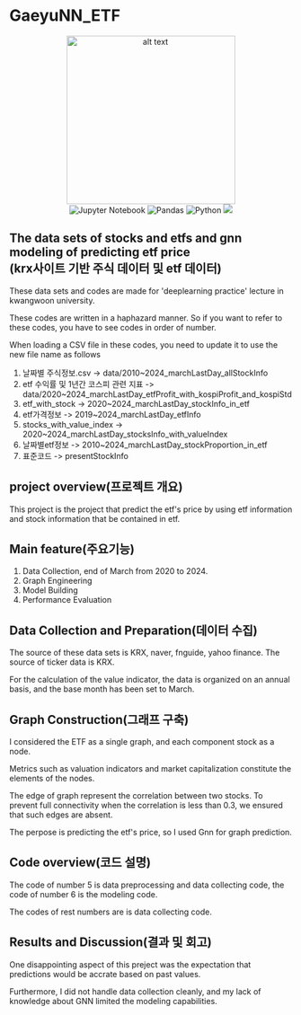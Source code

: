 # GaeyuNN_ETF

<div style="text-align: center;">
    <img src="DALL·E 2024-07-11 12.50.45 - A simple and clean illustration representing a project on predicting ETF prices using Graph Neural Networks (GNN). The image should include a basic gr.webp" alt="alt text" width="300"/>
</div>

<div style="text-align: center;">
    <img src="https://img.shields.io/badge/jupyter-%23FA0F00.svg?style=for-the-badge&logo=jupyter&logoColor=white" alt="Jupyter Notebook"/>
    <img src="https://img.shields.io/badge/pandas-%23150458.svg?style=for-the-badge&logo=pandas&logoColor=white" alt="Pandas"/>
    <img src="https://img.shields.io/badge/python-3670A0?style=for-the-badge&logo=python&logoColor=ffdd54" alt="Python"/>
    <img src = "https://img.shields.io/badge/PyTorch-%23EE4C2C.svg?style=for-the-badge&logo=PyTorch&logoColor=white"/>
</div>



## The data sets of stocks and etfs and gnn modeling of predicting etf price<br>(krx사이트 기반 주식 데이터 및 etf 데이터)
These data sets and codes are made for 'deeplearning practice' lecture in kwangwoon university.

These codes are written in a haphazard manner. So if you want to refer to these codes, you have to see codes in order of number.

When loading a CSV file in these codes, you need to update it to use the new file name as follows <br>

1. 날짜별 주식정보.csv -> data/2010~2024_marchLastDay_allStockInfo
2. etf 수익률 및 1년간 코스피 관련 지표 -> data/2020~2024_marchLastDay_etfProfit_with_kospiProfit_and_kospiStd <br>
3. etf_with_stock -> 2020~2024_marchLastDay_stockInfo_in_etf <br>
4. etf가격정보 -> 2019~2024_marchLastDay_etfInfo <br>
5. stocks_with_value_index -> 2020~2024_marchLastDay_stocksInfo_with_valueIndex <br>
6. 날짜별etf정보 -> 2010~2024_marchLastDay_stockProportion_in_etf <br>
7. 표준코드 -> presentStockInfo <br>


## project overview(프로젝트 개요)
This project is the project that predict the etf's price by using etf information and stock information that be contained in etf.


## Main feature(주요기능)
1. Data Collection, end of March from 2020 to 2024.
2. Graph Engineering
3. Model Building
4. Performance Evaluation

## Data Collection and Preparation(데이터 수집)

The source of these data sets is KRX, naver, fnguide, yahoo finance. The source of ticker data is KRX.

For the calculation of the value indicator, the data is organized on an annual basis, and the base month has been set to March.

## Graph Construction(그래프 구축)

I considered the ETF as a single graph, and each component stock as a node.

Metrics such as valuation indicators and market capitalization constitute the elements of the nodes.

The edge of graph represent the correlation between two stocks. To prevent full connectivity when the correlation is less than 0.3, we ensured that such edges are absent.

The perpose is predicting the etf's price, so I used Gnn for graph prediction.

## Code overview(코드 설명)

The code of number 5 is data preprocessing and data collecting code, the code of number 6 is the modeling code.

The codes of rest numbers are is data collecting code.

## Results and Discussion(결과 및 회고)

One disappointing aspect of this preject was the expectation that predictions would be accrate based on past values.

Furthermore, I did not handle data collection cleanly, and my lack of knowledge about GNN limited the modeling capabilities.
